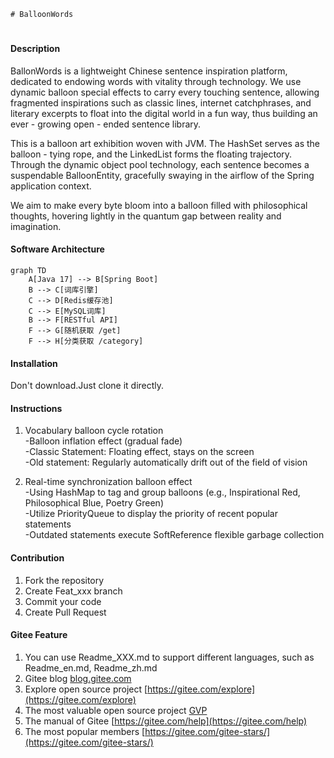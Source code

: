     # BalloonWords
#


#### Description
BallonWords is a lightweight Chinese sentence inspiration platform, dedicated to endowing words with vitality through technology. We use dynamic balloon special effects to carry every touching sentence, allowing fragmented inspirations such as classic lines, internet catchphrases, and literary excerpts to float into the digital world in a fun way, thus building an ever - growing open - ended sentence library.

This is a balloon art exhibition woven with JVM. The HashSet serves as the balloon - tying rope, and the LinkedList forms the floating trajectory. Through the dynamic object pool technology, each sentence becomes a suspendable BalloonEntity, gracefully swaying in the airflow of the Spring application context.

We aim to make every byte bloom into a balloon filled with philosophical thoughts, hovering lightly in the quantum gap between reality and imagination.

#### Software Architecture

```mermaid
graph TD
    A[Java 17] --> B[Spring Boot] 
    B --> C[词库引擎]
    C --> D[Redis缓存池]
    C --> E[MySQL词库]
    B --> F[RESTful API]
    F --> G[随机获取 /get]
    F --> H[分类获取 /category]
```

#### Installation

Don't download.Just clone it directly.

#### Instructions

1.  Vocabulary balloon cycle rotation  
-Balloon inflation effect (gradual fade)  
-Classic Statement: Floating effect, stays on the screen  
-Old statement: Regularly automatically drift out of the field of vision  

2. Real-time synchronization balloon effect  
-Using HashMap to tag and group balloons (e.g., Inspirational Red, Philosophical Blue, Poetry Green)  
-Utilize PriorityQueue to display the priority of recent popular statements  
-Outdated statements execute SoftReference flexible garbage collection  


#### Contribution

1.  Fork the repository
2.  Create Feat_xxx branch
3.  Commit your code
4.  Create Pull Request


#### Gitee Feature

1.  You can use Readme\_XXX.md to support different languages, such as Readme\_en.md, Readme\_zh.md
2.  Gitee blog [blog.gitee.com](https://blog.gitee.com)
3.  Explore open source project [https://gitee.com/explore](https://gitee.com/explore)
4.  The most valuable open source project [GVP](https://gitee.com/gvp)
5.  The manual of Gitee [https://gitee.com/help](https://gitee.com/help)
6.  The most popular members  [https://gitee.com/gitee-stars/](https://gitee.com/gitee-stars/)
